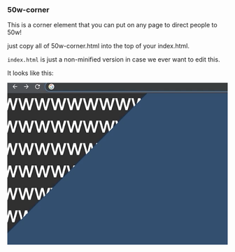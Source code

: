 ### 50w-corner

This is a corner element that you can put on any page to direct people to 50w!

just copy all of 50w-corner.html into the top of your index.html.

`index.html` is just a non-minified version in case we ever want to edit this.

It looks like this:

![](corner.gif)
